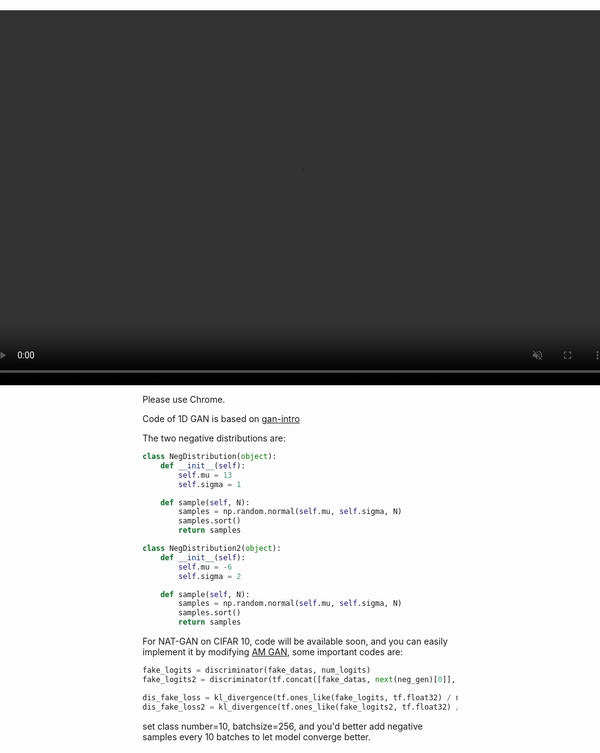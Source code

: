 <title>1D GAN demo</title>
<div style="display: flex;justify-content:center; align-items:Center;">
    <video muted src="natgan3.mp4" type="video/mp4" controls="" autoplay="autoplay" loop="loop" width="1000px" height="600px">
    </video>
</div>

Please use Chrome.

Code of 1D GAN is based on <a href=https://github.com/AYLIEN/gan-intro>gan-intro</a>

The two negative distributions are:
``` python
class NegDistribution(object):
    def __init__(self):
        self.mu = 13
        self.sigma = 1

    def sample(self, N):
        samples = np.random.normal(self.mu, self.sigma, N)
        samples.sort()
        return samples

class NegDistribution2(object):
    def __init__(self):
        self.mu = -6
        self.sigma = 2

    def sample(self, N):
        samples = np.random.normal(self.mu, self.sigma, N)
        samples.sort()
        return samples
```

For NAT-GAN on CIFAR 10, code will be available soon, and you can easily implement it by modifying
[AM GAN](https://github.com/ZhimingZhou/AM-GAN2), some important codes are:<br>

``` python
fake_logits = discriminator(fake_datas, num_logits)
fake_logits2 = discriminator(tf.concat([fake_datas, next(neg_gen)[0]], 0), num_logits)

dis_fake_loss = kl_divergence(tf.ones_like(fake_logits, tf.float32) / num_logits, tf.nn.softmax(fake_logits))
dis_fake_loss2 = kl_divergence(tf.ones_like(fake_logits2, tf.float32) / num_logits, tf.nn.softmax(fake_logits2))
```
set class number=10, batchsize=256, and you'd better add negative samples every 10 batches to let model converge better.
